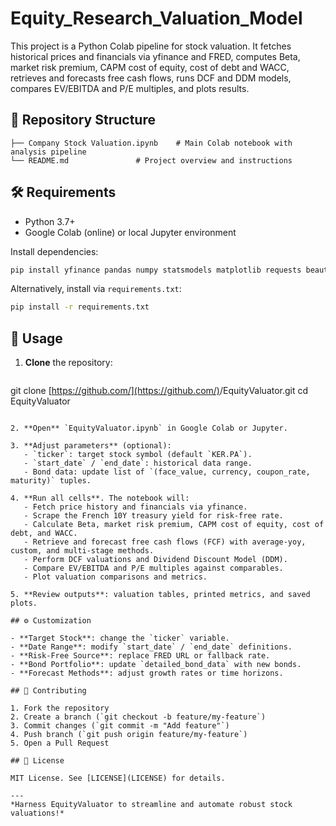 # Equity_Research_Valuation_Model
This project is a Python Colab pipeline for stock valuation. It fetches historical prices and financials via yfinance and FRED, computes Beta, market risk premium, CAPM cost of equity, cost of debt and WACC, retrieves and forecasts free cash flows, runs DCF and DDM models, compares EV/EBITDA and P/E multiples, and plots results.

## 📁 Repository Structure

```text
├── Company Stock Valuation.ipynb    # Main Colab notebook with analysis pipeline
└── README.md               # Project overview and instructions
```

## 🛠️ Requirements

* Python 3.7+
* Google Colab (online) or local Jupyter environment

Install dependencies:

```bash
pip install yfinance pandas numpy statsmodels matplotlib requests beautifulsoup4 scipy
```

Alternatively, install via `requirements.txt`:

```bash
pip install -r requirements.txt
```

## 🚀 Usage

1. **Clone** the repository:

   ```bash
   ```

git clone [https://github.com/](https://github.com/)<your-username>/EquityValuator.git
cd EquityValuator

```

2. **Open** `EquityValuator.ipynb` in Google Colab or Jupyter.

3. **Adjust parameters** (optional):
   - `ticker`: target stock symbol (default `KER.PA`).
   - `start_date` / `end_date`: historical data range.
   - Bond data: update list of `(face_value, currency, coupon_rate, maturity)` tuples.

4. **Run all cells**. The notebook will:
   - Fetch price history and financials via yfinance.
   - Scrape the French 10Y treasury yield for risk-free rate.
   - Calculate Beta, market risk premium, CAPM cost of equity, cost of debt, and WACC.
   - Retrieve and forecast free cash flows (FCF) with average-yoy, custom, and multi-stage methods.
   - Perform DCF valuations and Dividend Discount Model (DDM).
   - Compare EV/EBITDA and P/E multiples against comparables.
   - Plot valuation comparisons and metrics.

5. **Review outputs**: valuation tables, printed metrics, and saved plots.

## ⚙️ Customization

- **Target Stock**: change the `ticker` variable.
- **Date Range**: modify `start_date` / `end_date` definitions.
- **Risk-Free Source**: replace FRED URL or fallback rate.
- **Bond Portfolio**: update `detailed_bond_data` with new bonds.
- **Forecast Methods**: adjust growth rates or time horizons.

## 🤝 Contributing

1. Fork the repository
2. Create a branch (`git checkout -b feature/my-feature`)
3. Commit changes (`git commit -m "Add feature"`)
4. Push branch (`git push origin feature/my-feature`)
5. Open a Pull Request

## 📄 License

MIT License. See [LICENSE](LICENSE) for details.

---
*Harness EquityValuator to streamline and automate robust stock valuations!*

```

